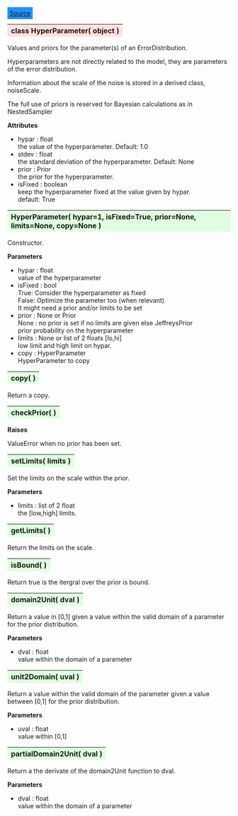 ---
---

<div class="button">
  <span style="background-color: DodgerBlue; color: White;  border:5px solid DodgerBlue">
<a href=https://github.com/dokester/BayesicFitting/blob/master/BayesicFitting/source/HyperParameter.py target=_blank>Source</a></span></div>

<a name="HyperParameter"></a>
<table><thead style="background-color:#FFE0E0; width:100%"><tr><th style="text-align:left">
<strong>class HyperParameter(</strong> object )
</th></tr></thead></table>
<p>

Values and priors for the parameter(s) of an ErrorDistribution.

Hyperparameters are not directly related to the model, they are
parameters of the error distribution.

Information about the scale of the noise is stored in a derived class,
noiseScale.

The full use of priors is reserved for Bayesian calculations as
in NestedSampler

<b>Attributes</b>

* hypar  :  float<br>
    the value of the hyperparameter.  Default: 1.0<br>
* stdev  :  float<br>
    the standard deviation of the hyperparameter.  Default: None<br>
* prior  :  Prior<br>
    the prior for the hyperparameter.<br>
* isFixed  :  boolean<br>
    keep the hyperparameter fixed at the value given by hypar.<br>
    default: True<br>


<a name="HyperParameter"></a>
<table><thead style="background-color:#E0FFE0; width:100%"><tr><th style="text-align:left">
<strong>HyperParameter(</strong> hypar=1, isFixed=True, prior=None, limits=None,
 copy=None )
</th></tr></thead></table>
<p>

Constructor.

<b>Parameters</b>

* hypar  :  float<br>
    value of the hyperparameter<br>
* isFixed  :  bool<br>
    True:   Consider the hyperparameter as fixed<br>
    False:  Optimize the parameter too (when relevant)<br>
            It might need a prior and/or limits to be set<br>
* prior  :  None or Prior<br>
    None : no prior is set if no limits are given else JeffreysPrior<br>
    prior probability on the hyperparameter<br>
* limits  :  None or list of 2 floats [lo,hi]<br>
    low limit and high limit on hypar.<br>
* copy  :  HyperParameter<br>
    HyperParameter to copy<br>


<a name="copy"></a>
<table><thead style="background-color:#E0FFE0; width:100%"><tr><th style="text-align:left">
<strong>copy(</strong> )
</th></tr></thead></table>
<p>
Return a copy. 

<a name="checkPrior"></a>
<table><thead style="background-color:#E0FFE0; width:100%"><tr><th style="text-align:left">
<strong>checkPrior(</strong> ) 
</th></tr></thead></table>
<p>

<b>Raises</b>

ValueError when no prior has been set.

<a name="setLimits"></a>
<table><thead style="background-color:#E0FFE0; width:100%"><tr><th style="text-align:left">
<strong>setLimits(</strong> limits )
</th></tr></thead></table>
<p>

Set the limits on the scale within the prior.

<b>Parameters</b>

* limits  :  list of 2 float<br>
    the [low,high] limits.<br>


<a name="getLimits"></a>
<table><thead style="background-color:#E0FFE0; width:100%"><tr><th style="text-align:left">
<strong>getLimits(</strong> )
</th></tr></thead></table>
<p>
Return the limits on the scale. 

<a name="isBound"></a>
<table><thead style="background-color:#E0FFE0; width:100%"><tr><th style="text-align:left">
<strong>isBound(</strong> ) 
</th></tr></thead></table>
<p>
Return true is the itergral over the prior is bound. 

<a name="domain2Unit"></a>
<table><thead style="background-color:#E0FFE0; width:100%"><tr><th style="text-align:left">
<strong>domain2Unit(</strong> dval )
</th></tr></thead></table>
<p>

Return a value in [0,1] given a value within the valid domain of
a parameter for the prior distribution.

<b>Parameters</b>

* dval  :  float<br>
    value within the domain of a parameter<br>


<a name="unit2Domain"></a>
<table><thead style="background-color:#E0FFE0; width:100%"><tr><th style="text-align:left">
<strong>unit2Domain(</strong> uval )
</th></tr></thead></table>
<p>

Return a value within the valid domain of the parameter given a value
between [0,1] for the prior distribution.

<b>Parameters</b>

* uval  :  float<br>
    value within [0,1]<br>


<a name="partialDomain2Unit"></a>
<table><thead style="background-color:#E0FFE0; width:100%"><tr><th style="text-align:left">
<strong>partialDomain2Unit(</strong> dval )
</th></tr></thead></table>
<p>

Return a the derivate of the domain2Unit function to dval.

<b>Parameters</b>

* dval  :  float<br>
    value within the domain of a parameter<br>


